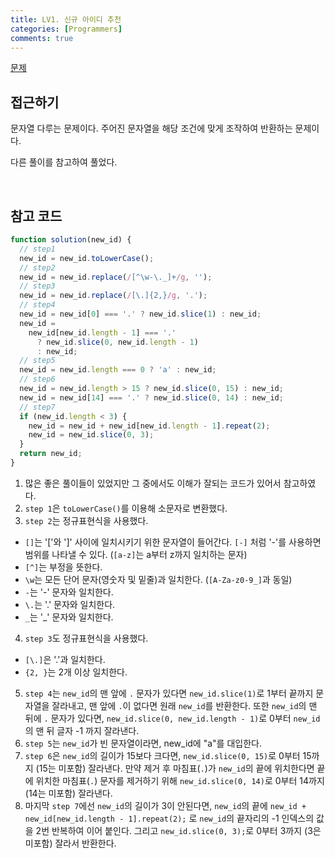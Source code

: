 ```yaml
---
title: LV1. 신규 아이디 추천
categories: [Programmers]
comments: true
---
```


[문제](https://programmers.co.kr/learn/courses/30/lessons/72410/solution_groups?language=javascript)

## 접근하기

문자열 다루는 문제이다. 주어진 문자열을 해당 조건에 맞게 조작하여 반환하는 문제이다.

다른 풀이를 참고하여 풀었다.

<br>

## 참고 코드

```js
function solution(new_id) {
  // step1
  new_id = new_id.toLowerCase();
  // step2
  new_id = new_id.replace(/[^\w-\._]+/g, '');
  // step3
  new_id = new_id.replace(/[\.]{2,}/g, '.');
  // step4
  new_id = new_id[0] === '.' ? new_id.slice(1) : new_id;
  new_id =
    new_id[new_id.length - 1] === '.'
      ? new_id.slice(0, new_id.length - 1)
      : new_id;
  // step5
  new_id = new_id.length === 0 ? 'a' : new_id;
  // step6
  new_id = new_id.length > 15 ? new_id.slice(0, 15) : new_id;
  new_id = new_id[14] === '.' ? new_id.slice(0, 14) : new_id;
  // step7
  if (new_id.length < 3) {
    new_id = new_id + new_id[new_id.length - 1].repeat(2);
    new_id = new_id.slice(0, 3);
  }
  return new_id;
}
```

1. 많은 좋은 풀이들이 있었지만 그 중에서도 이해가 잘되는 코드가 있어서 참고하였다.
2. `step 1`은 `toLowerCase()`를 이용해 소문자로 변환했다.
3. `step 2`는 정규표현식을 사용했다.

- `[]`는 '['와 ']' 사이에 일치시키기 위한 문자열이 들어간다. `[-]` 처럼 '-'를 사용하면 범위를 나타낼 수 있다. (`[a-z]`는 a부터 z까지 일치하는 문자)
- `[^]`는 부정을 뜻한다.
- `\w`는 모든 단어 문자(영숫자 및 밑줄)과 일치한다. (`[A-Za-z0-9_]`과 동일)
- `-`는 '-' 문자와 일치한다.
- `\.`는 '.' 문자와 일치한다.
- `_`는 '\_' 문자와 일치한다.

4. `step 3`도 정규표현식을 사용했다.

- `[\.]`은 '.'과 일치한다.
- `{2, }`는 2개 이상 일치한다.

5. `step 4`는 `new_id`의 맨 앞에 `.` 문자가 있다면 `new_id.slice(1)`로 1부터 끝까지 문자열을 잘라내고, 맨 앞에 `.`이 없다면 원래 `new_id`를 반환한다. 또한 `new_id`의 맨 뒤에 `.` 문자가 있다면, `new_id.slice(0, new_id.length - 1)`로 0부터 `new_id`의 맨 뒤 글자 -1 까지 잘라낸다.
6. `step 5`는 `new_id`가 빈 문자열이라면, new_id에 "a"를 대입한다.
7. `step 6`은 `new_id`의 길이가 15보다 크다면, `new_id.slice(0, 15)`로 0부터 15까지 (15는 미포함) 잘라낸다. 만약 제거 후 마침표(`.`)가 `new_id`의 끝에 위치한다면 끝에 위치한 마침표(`.`) 문자를 제거하기 위해 `new_id.slice(0, 14)`로 0부터 14까지 (14는 미포함) 잘라낸다.
8. 마지막 `step 7`에선 `new_id`의 길이가 3이 안된다면, `new_id`의 끝에 `new_id + new_id[new_id.length - 1].repeat(2);` 로 `new_id`의 끝자리의 -1 인덱스의 값을 2번 반복하여 이어 붙인다. 그리고 `new_id.slice(0, 3);`로 0부터 3까지 (3은 미포함) 잘라서 반환한다.
